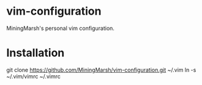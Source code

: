 vim-configuration
=================

MiningMarsh's personal vim configuration.

Installation
============

git clone https://github.com/MiningMarsh/vim-configuration.git ~/.vim
ln -s ~/.vim/vimrc ~/.vimrc

